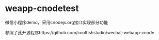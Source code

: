 # weapp-cnodetest
微信小程序demo，采用cnodejs.org接口实现部分功能


参照了此开源程序https://github.com/coolfishstudio/wechat-webapp-cnode
